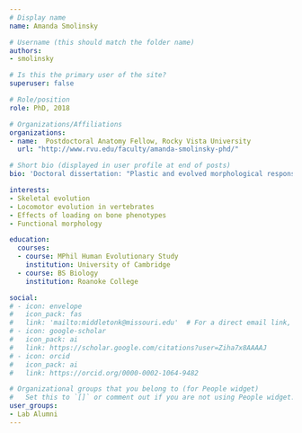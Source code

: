 ```yaml
---
# Display name
name: Amanda Smolinsky

# Username (this should match the folder name)
authors:
- smolinsky

# Is this the primary user of the site?
superuser: false

# Role/position
role: PhD, 2018

# Organizations/Affiliations
organizations:
- name:  Postdoctoral Anatomy Fellow, Rocky Vista University
  url: "http://www.rvu.edu/faculty/amanda-smolinsky-phd/"

# Short bio (displayed in user profile at end of posts)
bio: 'Doctoral dissertation: "Plastic and evolved morphological responses of the hind limb skeleton to mechanical loading in mice"'

interests:
- Skeletal evolution
- Locomotor evolution in vertebrates
- Effects of loading on bone phenotypes
- Functional morphology

education:
  courses:
  - course: MPhil Human Evolutionary Study
    institution: University of Cambridge
  - course: BS Biology
    institution: Roanoke College

social:
# - icon: envelope
#   icon_pack: fas
#   link: 'mailto:middletonk@missouri.edu'  # For a direct email link, use "mailto:test@example.org".
# - icon: google-scholar
#   icon_pack: ai
#   link: https://scholar.google.com/citations?user=Ziha7x8AAAAJ
# - icon: orcid
#   icon_pack: ai
#   link: https://orcid.org/0000-0002-1064-9482

# Organizational groups that you belong to (for People widget)
#   Set this to `[]` or comment out if you are not using People widget.
user_groups:
- Lab Alumni
---
```


